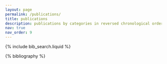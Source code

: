 ```yaml
---
layout: page
permalink: /publications/
title: publications
description: publications by categories in reversed chronological order. generated by jekyll-scholar.
nav: true
nav_order: 9
---
```


<!-- _pages/publications.md -->

<!-- Bibsearch Feature -->

{% include bib_search.liquid %}

<div class="publications">

{% bibliography %}

</div>

